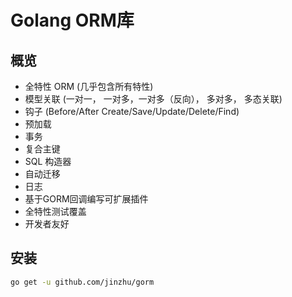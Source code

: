 # Golang ORM库

## 概览

- 全特性 ORM (几乎包含所有特性)
- 模型关联 (一对一， 一对多，一对多（反向）， 多对多， 多态关联)
- 钩子 (Before/After Create/Save/Update/Delete/Find)
- 预加载
- 事务
- 复合主键
- SQL 构造器
- 自动迁移
- 日志
- 基于GORM回调编写可扩展插件
- 全特性测试覆盖
- 开发者友好

## 安装

```bash
go get -u github.com/jinzhu/gorm
```

